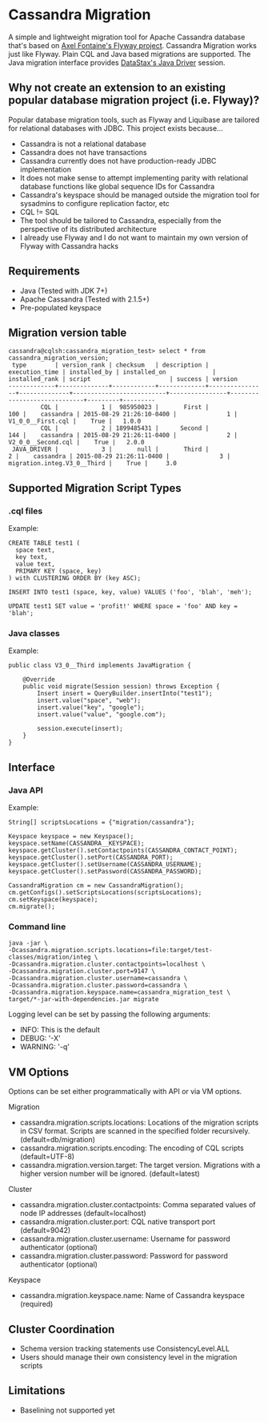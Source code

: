 Cassandra Migration
========

A simple and lightweight migration tool for Apache Cassandra database that's based on [Axel Fontaine's Flyway project](https://github.com/flyway/flyway).
Cassandra Migration works just like Flyway. Plain CQL and Java based migrations are supported.
The Java migration interface provides [DataStax's Java Driver](http://datastax.github.io/java-driver/) session.

## Why not create an extension to an existing popular database migration project (i.e. Flyway)?
Popular database migration tools, such as Flyway and Liquibase are tailored for relational databases with JDBC. This project exists because...
* Cassandra is not a relational database
* Cassandra does not have transactions
* Cassandra currently does not have production-ready JDBC implementation
* It does not make sense to attempt implementing parity with relational database functions like global sequence IDs for Cassandra
* Cassandra's keyspace should be managed outside the migration tool for sysadmins to configure replication factor, etc
* CQL != SQL
* The tool should be tailored to Cassandra, especially from the perspective of its distributed architecture
* I already use Flyway and I do not want to maintain my own version of Flyway with Cassandra hacks

## Requirements
* Java (Tested with JDK 7+)
* Apache Cassandra (Tested with 2.1.5+)
* Pre-populated keyspace

## Migration version table
```
cassandra@cqlsh:cassandra_migration_test> select * from cassandra_migration_version;
 type        | version_rank | checksum   | description | execution_time | installed_by | installed_on             | installed_rank | script                      | success | version
-------------+--------------+------------+-------------+----------------+--------------+--------------------------+----------------+-----------------------------+---------+---------
         CQL |            1 |  985950023 |       First |            100 |    cassandra | 2015-08-29 21:26:10-0400 |              1 |           V1_0_0__First.cql |    True |   1.0.0
         CQL |            2 | 1899485431 |      Second |            144 |    cassandra | 2015-08-29 21:26:11-0400 |              2 |          V2_0_0__Second.cql |    True |   2.0.0
 JAVA_DRIVER |            3 |       null |       Third |              2 |    cassandra | 2015-08-29 21:26:11-0400 |              3 | migration.integ.V3_0__Third |    True |     3.0
```

## Supported Migration Script Types
### .cql files
Example:
```
CREATE TABLE test1 (
  space text,
  key text,
  value text,
  PRIMARY KEY (space, key)
) with CLUSTERING ORDER BY (key ASC);

INSERT INTO test1 (space, key, value) VALUES ('foo', 'blah', 'meh');

UPDATE test1 SET value = 'profit!' WHERE space = 'foo' AND key = 'blah';
```

### Java classes
Example:
```
public class V3_0__Third implements JavaMigration {

    @Override
    public void migrate(Session session) throws Exception {
        Insert insert = QueryBuilder.insertInto("test1");
        insert.value("space", "web");
        insert.value("key", "google");
        insert.value("value", "google.com");

        session.execute(insert);
    }
}
```

## Interface
### Java API
Example:
```
String[] scriptsLocations = {"migration/cassandra"};

Keyspace keyspace = new Keyspace();
keyspace.setName(CASSANDRA__KEYSPACE);
keyspace.getCluster().setContactpoints(CASSANDRA_CONTACT_POINT);
keyspace.getCluster().setPort(CASSANDRA_PORT);
keyspace.getCluster().setUsername(CASSANDRA_USERNAME);
keyspace.getCluster().setPassword(CASSANDRA_PASSWORD);

CassandraMigration cm = new CassandraMigration();
cm.getConfigs().setScriptsLocations(scriptsLocations);
cm.setKeyspace(keyspace);
cm.migrate();
```

### Command line
```
java -jar \
-Dcassandra.migration.scripts.locations=file:target/test-classes/migration/integ \
-Dcassandra.migration.cluster.contactpoints=localhost \
-Dcassandra.migration.cluster.port=9147 \
-Dcassandra.migration.cluster.username=cassandra \
-Dcassandra.migration.cluster.password=cassandra \
-Dcassandra.migration.keyspace.name=cassandra_migration_test \
target/*-jar-with-dependencies.jar migrate
```

Logging level can be set by passing the following arguments:
* INFO: This is the default
* DEBUG: '-X'
* WARNING: '-q'

## VM Options
Options can be set either programmatically with API or via VM options.

Migration
* cassandra.migration.scripts.locations: Locations of the migration scripts in CSV format. Scripts are scanned in the specified folder recursively. (default=db/migration)
* cassandra.migration.scripts.encoding: The encoding of CQL scripts (default=UTF-8)
* cassandra.migration.version.target: The target version. Migrations with a higher version number will be ignored. (default=latest)

Cluster
* cassandra.migration.cluster.contactpoints: Comma separated values of node IP addresses (default=localhost)
* cassandra.migration.cluster.port: CQL native transport port (default=9042)
* cassandra.migration.cluster.username: Username for password authenticator (optional)
* cassandra.migration.cluster.password: Password for password authenticator (optional)

Keyspace
* cassandra.migration.keyspace.name: Name of Cassandra keyspace (required)

## Cluster Coordination
* Schema version tracking statements use ConsistencyLevel.ALL
* Users should manage their own consistency level in the migration scripts

## Limitations
* Baselining not supported yet